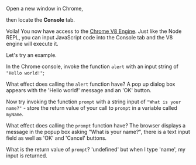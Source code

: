 Open a new window in Chrome,

then locate the **Console** tab.

Voila! You now have access to the [Chrome V8 Engine](https://www.cloudflare.com/en-gb/learning/serverless/glossary/what-is-chrome-v8/).
Just like the Node REPL, you can input JavaScript code into the Console tab and the V8 engine will execute it.

Let's try an example.

In the Chrome console,
invoke the function `alert` with an input string of `"Hello world!"`;

What effect does calling the `alert` function have?
A pop up dialog box appears with the 'Hello world!' message and an 'OK' button.

Now try invoking the function `prompt` with a string input of `"What is your name?"` - store the return value of your call to `prompt` in a variable called `myName`.

What effect does calling the `prompt` function have?
The browser displays a message in the popup box asking "What is your name?", there is a text input field as well as 'OK' and 'Cancel' buttons.

What is the return value of `prompt`? 
'undefined' but when I type 'name', my input is returned.
